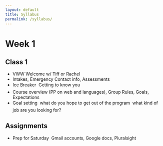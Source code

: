 ```yaml
---
layout: default
title: Syllabus
permalink: /syllabus/
---
```


# Week 1

## Class 1

- VWW Welcome w/ Tiff or Rachel
- Intakes, Emergency Contact info, Assessments
- Ice Breaker  Getting to know you
- Course overview (PP on web and languages), Group Rules, Goals, Expectations		
- Goal setting  what do you hope to get out of the program  what kind of job are you looking for?

## Assignments

- Prep for Saturday  Gmail accounts, Google docs, Pluralsight
